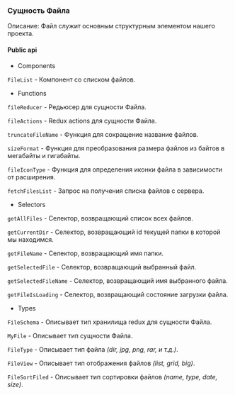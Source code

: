 ### Сущность Файла

Описание: Файл служит основным структурным элементом нашего проекта.

#### Public api

-   Components

`FileList` - Компонент со списком файлов.

-   Functions

`fileReducer` - Редьюсер для сущности Файла.

`fileActions` - Redux actions для сущности Файла.

`truncateFileName` - Функция для сокращение название файлов.

`sizeFormat` - Функция для преобразования размера файлов из байтов в мегабайты и гигабайты.

`fileIconType` - Функция для определения иконки файла в зависимости от расширения.

`fetchFilesList` - Запрос на получения списка файлов с сервера.

-   Selectors

`getAllFiles` - Селектор, возвращающий список всех файлов.

`getCurrentDir` - Селектор, возвращающий id текущей папки в которой мы находимся.

`getFileName` - Селектор, возвращающий имя папки.

`getSelectedFile` - Селектор, возвращающий выбранный файл.

`getSelectedFileName` - Селектор, возвращающий имя выбранного файла.

`getFileIsLoading` - Селектор, возвращающий состояние загрузки файла.

-   Types

`FileSchema` - Описывает тип хранилища redux для сущности Файла.

`MyFile` - Описывает тип сущности Файла.

`FileType` - Описывает тип файла _(dir, jpg, png, rar, и т.д.)_.

`FileView` - Описывает тип отображения файлов _(list, grid, big)_.

`FileSortFiled` - Описывает тип сортировки файлов _(name, type, date, size)_.
